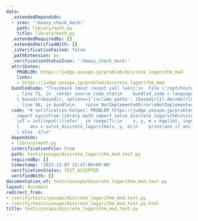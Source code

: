 ```yaml
---
data:
  _extendedDependsOn:
  - icon: ':heavy_check_mark:'
    path: library/math.py
    title: library/math.py
  _extendedRequiredBy: []
  _extendedVerifiedWith: []
  _isVerificationFailed: false
  _pathExtension: py
  _verificationStatusIcon: ':heavy_check_mark:'
  attributes:
    PROBLEM: https://judge.yosupo.jp/problem/discrete_logarithm_mod
    links:
    - https://judge.yosupo.jp/problem/discrete_logarithm_mod
  bundledCode: "Traceback (most recent call last):\n  File \"/opt/hostedtoolcache/PyPy/3.7.13/x64/site-packages/onlinejudge_verify/documentation/build.py\"\
    , line 71, in _render_source_code_stat\n    bundled_code = language.bundle(stat.path,\
    \ basedir=basedir, options={'include_paths': [basedir]}).decode()\n  File \"/opt/hostedtoolcache/PyPy/3.7.13/x64/site-packages/onlinejudge_verify/languages/python.py\"\
    , line 96, in bundle\n    raise NotImplementedError\nNotImplementedError\n"
  code: "# verification-helper: PROBLEM https://judge.yosupo.jp/problem/discrete_logarithm_mod\n\
    import sys\nfrom library.math import solve_discrete_logarithm\n\ninput = sys.stdin.readline\n\
    \nT = int(input())\nfor _ in range(T):\n    x, y, m = map(int, input().split())\n\
    \    ans = solve_discrete_logarithm(x, y, m)\n    print(ans if ans is not None\
    \ else -1)\n"
  dependsOn:
  - library/math.py
  isVerificationFile: true
  path: tests/yosupo/discrete_logarithm_mod.test.py
  requiredBy: []
  timestamp: '2022-12-07 12:47:06+09:00'
  verificationStatus: TEST_ACCEPTED
  verifiedWith: []
documentation_of: tests/yosupo/discrete_logarithm_mod.test.py
layout: document
redirect_from:
- /verify/tests/yosupo/discrete_logarithm_mod.test.py
- /verify/tests/yosupo/discrete_logarithm_mod.test.py.html
title: tests/yosupo/discrete_logarithm_mod.test.py
---
```

